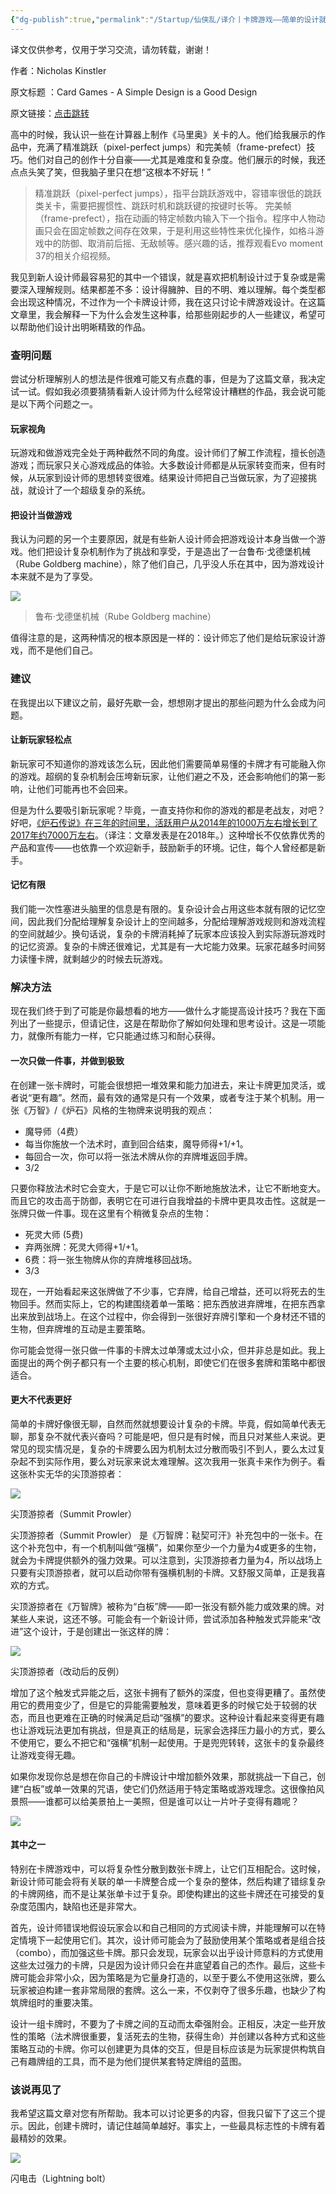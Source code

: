 ```yaml
---
{"dg-publish":true,"permalink":"/Startup/仙侠乱/译介丨卡牌游戏——简单的设计就是好设计/","tags":["Game"],"noteIcon":"","created":"2024-12-26T18:08:24.501+08:00"}
---
```


译文仅供参考，仅用于学习交流，请勿转载，谢谢！

作者：Nicholas Kinstler

原文标题 ：Card Games - A Simple Design is a Good Design

原文链接：[点击跳转](https://www.gcores.com/link?target=https%3A%2F%2Fwww.gamedeveloper.com%2Fdesign%2Fcard-games---a-simple-design-is-a-good-design)

高中的时候，我认识一些在计算器上制作《马里奥》关卡的人。他们给我展示的作品中，充满了精准跳跃（pixel-perfect jumps）和完美帧（frame-prefect）技巧。他们对自己的创作十分自豪——尤其是难度和复杂度。他们展示的时候，我还点点头笑了笑，但我脑子里只在想“这根本不好玩！”

> 精准跳跃（pixel-perfect jumps），指平台跳跃游戏中，容错率很低的跳跃类关卡，需要把握惯性、跳跃时机和跳跃键的按键时长等。 完美帧（frame-prefect），指在动画的特定帧数内输入下一个指令。程序中人物动画只会在固定帧数之间存在效果，于是利用这些特性来优化操作，如格斗游戏中的防御、取消前后摇、无敌帧等。感兴趣的话，推荐观看Evo moment 37的相关介绍视频。

我见到新人设计师最容易犯的其中一个错误，就是喜欢把机制设计过于复杂或是需要深入理解规则。结果都差不多：设计得臃肿、目的不明、难以理解。每个类型都会出现这种情况，不过作为一个卡牌设计师，我在这只讨论卡牌游戏设计。在这篇文章里，我会解释一下为什么会发生这种事，给那些刚起步的人一些建议，希望可以帮助他们设计出明晰精致的作品。

###  查明问题

尝试分析理解别人的想法是件很难可能又有点蠢的事，但是为了这篇文章，我决定试一试。假如我必须要猜猜看新人设计师为什么经常设计糟糕的作品，我会说可能是以下两个问题之一。

#### 玩家视角

玩游戏和做游戏完全处于两种截然不同的角度。设计师们了解工作流程，擅长创造游戏；而玩家只关心游戏成品的体验。大多数设计师都是从玩家转变而来，但有时候，从玩家到设计师的思想转变很难。结果设计师把自己当做玩家，为了迎接挑战，就设计了一个超级复杂的系统。

#### 把设计当做游戏

我认为问题的另一个主要原因，就是有些新人设计师会把游戏设计本身当做一个游戏。他们把设计复杂机制作为了挑战和享受，于是造出了一台鲁布·戈德堡机械（Rube Goldberg machine），除了他们自己，几乎没人乐在其中，因为游戏设计本来就不是为了享受。


![](https://image.gcores.com/241e6da3-2c9a-4a39-a617-e09d6ec262ec.png?x-oss-process=image/resize,limit_1,m_lfit,w_1400/quality,q_90/format,webp/watermark,image_d2F0ZXJtYXJrLnBuZw,g_se,x_10,y_10)




> 鲁布·戈德堡机械（Rube Goldberg machine）

值得注意的是，这两种情况的根本原因是一样的：设计师忘了他们是给玩家设计游戏，而不是他们自己。

###  建议
在我提出以下建议之前，最好先歇一会，想想刚才提出的那些问题为什么会成为问题。
#### 让新玩家轻松点

新玩家可不知道你的游戏该怎么玩，因此他们需要简单易懂的卡牌才有可能融入你的游戏。超纲的复杂机制会压垮新玩家，让他们避之不及，还会影响他们的第一影响，让他们可能再也不会回来。

但是为什么要吸引新玩家呢？毕竟，一直支持你和你的游戏的都是老战友，对吧？好吧，[《炉石传说》在三年的时间里，活跃用户从2014年的1000万左右增长到了2017年约7000万左右](https://www.gcores.com/link?target=https%3A%2F%2Fwww.statista.com%2Fstatistics%2F323239%2Fnumber-gamers-hearthstone-heroes-warcraft-worldwide%2F)。（译注：文章发表是在2018年。）这种增长不仅依靠优秀的产品和宣传——也依靠一个欢迎新手，鼓励新手的环境。记住，每个人曾经都是新手。

#### 记忆有限

我们能一次性塞进头脑里的信息是有限的。复杂设计会占用这些本就有限的记忆空间，因此我们分配给理解复杂设计上的空间越多，分配给理解游戏规则和游戏流程的空间就越少。换句话说，复杂的卡牌消耗掉了玩家本应该投入到实际游玩游戏时的记忆资源。复杂的卡牌还很难记，尤其是有一大坨能力效果。玩家花越多时间努力读懂卡牌，就剩越少的时候去玩游戏。

###  解决方法

现在我们终于到了可能是你最想看的地方——做什么才能提高设计技巧？我在下面列出了一些提示，但请记住，这是在帮助你了解如何处理和思考设计。这是一项能力，就像所有能力一样，它只能通过练习和耐心获得。

#### 一次只做一件事，并做到极致

在创建一张卡牌时，可能会很想把一堆效果和能力加进去，来让卡牌更加灵活，或者说“更有趣”。然而，最有效的通常是只有一个效果，或者专注于某个机制。用一张《万智》/《炉石》风格的生物牌来说明我的观点：

- 魔导师（4费）
- 每当你施放一个法术时，直到回合结束，魔导师得+1/+1。
- 每回合一次，你可以将一张法术牌从你的弃牌堆返回手牌。
- 3/2
    

只要你释放法术时它会变大，于是它可以让你不断地施放法术，让它不断地变大。而且它的攻击高于防御，表明它在可进行自我增益的卡牌中更具攻击性。这就是一张牌只做一件事。现在这里有个稍微复杂点的生物：

- 死灵大师 (5费)
- 弃两张牌：死灵大师得+1/+1。
- 6费：将一张生物牌从你的弃牌堆移回战场。
- 3/3
    

现在，一开始看起来这张牌做了不少事，它弃牌，给自己增益，还可以将死去的生物回手。然而实际上，它的构建围绕着单一策略：把东西放进弃牌堆，在把东西拿出来放到战场上。在这个过程中，你会得到一张很好弃牌引擎和一个身材还不错的生物，但弃牌堆的互动是主要策略。

你可能会觉得一张只做一件事的卡牌太过单薄或太过小众，但并非总是如此。我上面提出的两个例子都只有一个主要的核心机制，即使它们在很多套牌和策略中都很适合。

#### 更大不代表更好

简单的卡牌好像很无聊，自然而然就想要设计复杂的卡牌。毕竟，假如简单代表无聊，那复杂不就代表兴奋吗？可能是吧，但只是有时候，而且只对某些人来说。更常见的现实情况是，复杂的卡牌要么因为机制太过分散而吸引不到人，要么太过复杂起不到实际作用，要么对玩家来说太难理解。这次我用一张真卡来作为例子。看这张朴实无华的尖顶游掠者：


![](https://image.gcores.com/59f5cae2-f2b3-4ade-9869-e6f40af04d00.png?x-oss-process=image/resize,limit_1,m_lfit,w_1400/quality,q_90/format,webp/watermark,image_d2F0ZXJtYXJrLnBuZw,g_se,x_10,y_10)




尖顶游掠者（Summit Prowler）

尖顶游掠者（Summit Prowler） 是《万智牌：鞑契可汗》补充包中的一张卡。在这个补充包中，有一个机制叫做“强横”，如果你至少一个力量为4或更多的生物，就会为卡牌提供额外的强力效果。可以注意到，尖顶游掠者力量为4，所以战场上只要有尖顶游掠者，就可以启动你带有强横机制的卡牌。又舒服又简单，正是我喜欢的方式。

尖顶游掠者在《万智牌》被称为“白板”牌——即一张没有额外能力或效果的牌。对某些人来说，这还不够。可能会有一个新设计师，尝试添加各种触发式异能来“改进”这个设计，于是创建出一张这样的牌：


![](https://image.gcores.com/5915cf8a-9f4d-4fc0-b181-0aaf27f68e32.png?x-oss-process=image/resize,limit_1,m_lfit,w_1400/quality,q_90/format,webp/watermark,image_d2F0ZXJtYXJrLnBuZw,g_se,x_10,y_10)




尖顶游掠者（改动后的反例）

增加了这个触发式异能之后，这张卡拥有了额外的深度，但也变得更糟了。虽然使用它的费用变少了，但是它的异能需要触发，意味着更多的时候它处于较弱的状态，而且也更难在正确的时候满足启动“强横”的要求。这种设计看起来变得更有趣也让游戏玩法更加有挑战，但是真正的结局是，玩家会选择压力最小的方式，要么不使用它，要么不把它和“强横”机制一起使用。于是兜兜转转，这张卡的复杂最终让游戏变得无趣。

如果你发现你总是想在你自己的卡牌设计中增加额外效果，那就挑战一下自己，创建“白板”或单一效果的咒语，使它们仍然适用于特定策略或游戏理念。这很像拍风景照——谁都可以给美景拍上一美照，但是谁可以让一片叶子变得有趣呢？


![](https://image.gcores.com/dc4b231c-ada0-4554-a4ba-7a92602fee32.jpg?x-oss-process=image/resize,limit_1,m_lfit,w_1400/quality,q_90/format,webp/watermark,image_d2F0ZXJtYXJrLnBuZw,g_se,x_10,y_10)




#### 其中之一

特别在卡牌游戏中，可以将复杂性分散到数张卡牌上，让它们互相配合。这时候，新设计师可能会将有关联的单一卡牌整合成一个复杂的整体，然后构建了错综复杂的卡牌网络，而不是让某张单卡过于复杂。即使构建出的这些卡牌还在可接受的复杂度范围内，缺陷也还是非常大。

首先，设计师错误地假设玩家会以和自己相同的方式阅读卡牌，并能理解可以在特定情境下一起使用它们。其次，设计师可能会为了鼓励使用某个策略或者是组合技（combo），而加强这些卡牌。那只会发现，玩家会以出乎设计师意料的方式使用这些太过强力的卡牌，只是因为设计师只会在井底望着自己的杰作。最后，这些卡牌可能会非常小众，因为策略是为它量身打造的，以至于要么不使用这张牌，要么玩家被迫构建一套非常局限的套牌。这么一来，不仅剥夺了很多乐趣，也缺少了构筑牌组时的重要决策。

设计一组卡牌时，不要为了卡牌之间的互动而太牵强附会。正相反，决定一些开放性的策略（法术牌很重要，复活死去的生物，获得生命）并创建以各种方式和这些策略互动的卡牌。你可以创建更为具体的交互，但是目标应该是为玩家提供构筑自己有趣牌组的工具，而不是为他们提供某套特定牌组的蓝图。

### 该说再见了

我希望这篇文章对您有所帮助。我本可以讨论更多的内容，但我只留下了这三个提示。因此，创建卡牌时，请记住越简单越好。事实上，一些最具标志性的卡牌有着最精妙的效果。


![](https://image.gcores.com/3e8aa666-9131-4747-9f13-80ad9fce9e5f.jpg?x-oss-process=image/resize,limit_1,m_lfit,w_1400/quality,q_90/format,webp/watermark,image_d2F0ZXJtYXJrLnBuZw,g_se,x_10,y_10)



闪电击（Lightning bolt）